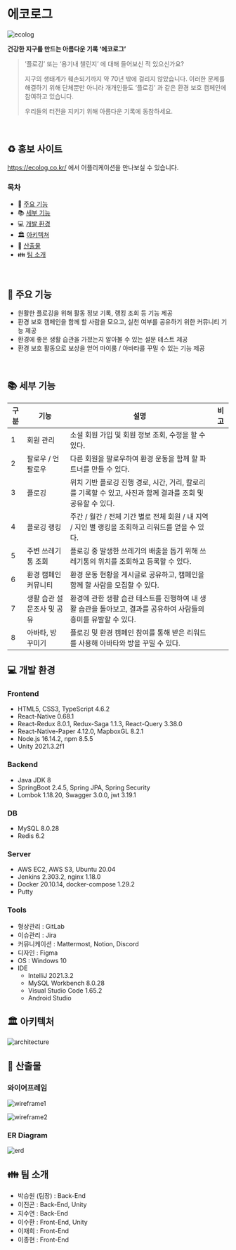 # **에코로그**

![ecolog](./README.assets/ecolog_logo.png)

**건강한 지구를 만드는 아름다운 기록 ‘에코로그’**

> ’플로깅’ 또는 ‘용기내 챌린지’ 에 대해 들어보신 적 있으신가요?
>
> 지구의 생태계가 훼손되기까지 약 70년 밖에 걸리지 않았습니다.
> 이러한 문제를 해결하기 위해 단체뿐만 아니라 개개인들도 ‘플로깅’ 과 같은 환경 보호 캠페인에 참여하고 있습니다.
>
> 우리들의 터전을 지키기 위해 아름다운 기록에 동참하세요.

<br>

## :recycle: 홍보 사이트

https://ecolog.co.kr/ 에서 어플리케이션을 만나보실 수 있습니다.

### 목차

- :book: [주요 기능](#book-주요-기능)
- :books: [세부 기능](#books-세부-기능)
- :computer: [개발 환경](#computer-개발-환경)
- :classical_building: [아키텍쳐](#classical_building-아키텍처)
- :bookmark_tabs: [산출물](#bookmark_tabs-산출물)
- :family: [팀 소개](#family-팀-소개)

<br>

## :book: 주요 기능

- 원활한 플로깅을 위해 활동 정보 기록, 랭킹 조회 등 기능 제공
- 환경 보호 캠페인을 함께 할 사람을 모으고, 실천 여부를 공유하기 위한 커뮤니티 기능 제공
- 환경에 좋은 생활 습관을 가졌는지 알아볼 수 있는 설문 테스트 제공
- 환경 보호 활동으로 보상을 얻어 마이룸 / 아바타를 꾸밀 수 있는 기능 제공

<br>

## :books: 세부 기능

| 구분 | 기능                       | 설명                                                                                                             | 비고 |
| ---- | -------------------------- | ---------------------------------------------------------------------------------------------------------------- | ---- |
| 1    | 회원 관리                  | 소셜 회원 가입 및 회원 정보 조회, 수정을 할 수 있다.                                                             |      |
| 2    | 팔로우 / 언팔로우          | 다른 회원을 팔로우하여 환경 운동을 함께 할 파트너를 만들 수 있다.                                                |      |
| 3    | 플로깅                     | 위치 기반 플로깅 진행 경로, 시간, 거리, 칼로리를 기록할 수 있고, 사진과 함께 결과를 조회 및 공유할 수 있다.      |      |
| 4    | 플로깅 랭킹                | 주간 / 월간 / 전체 기간 별로 전체 회원 / 내 지역 / 지인 별 랭킹을 조회하고 리워드를 얻을 수 있다.                |      |
| 5    | 주변 쓰레기통 조회         | 플로깅 중 발생한 쓰레기의 배출을 돕기 위해 쓰레기통의 위치를 조회하고 등록할 수 있다.                            |      |
| 6    | 환경 캠페인 커뮤니티       | 환경 운동 현황을 게시글로 공유하고, 캠페인을 함께 할 사람을 모집할 수 있다.                                      |      |
| 7    | 생활 습관 설문조사 및 공유 | 환경에 관한 생활 습관 테스트를 진행하여 내 생활 습관을 돌아보고, 결과를 공유하여 사람들의 흥미를 유발할 수 있다. |      |
| 8    | 아바타, 방 꾸미기          | 플로깅 및 환경 캠페인 참여를 통해 받은 리워드를 사용해 아바타와 방을 꾸밀 수 있다.                               |      |

## :computer: 개발 환경

### Frontend

- HTML5, CSS3, TypeScript 4.6.2
- React-Native 0.68.1
- React-Redux 8.0.1, Redux-Saga 1.1.3, React-Query 3.38.0
- React-Native-Paper 4.12.0, MapboxGL 8.2.1
- Node.js 16.14.2, npm 8.5.5
- Unity 2021.3.2f1

### Backend

- Java JDK 8
- SpringBoot 2.4.5, Spring JPA, Spring Security
- Lombok 1.18.20, Swagger 3.0.0, jwt 3.19.1

### DB

- MySQL 8.0.28
- Redis 6.2

### Server

- AWS EC2, AWS S3, Ubuntu 20.04
- Jenkins 2.303.2, nginx 1.18.0
- Docker 20.10.14, docker-compose 1.29.2
- Putty

### Tools

- 형상관리 : GitLab
- 이슈관리 : Jira
- 커뮤니케이션 : Mattermost, Notion, Discord
- 디자인 : Figma
- OS : Windows 10
- IDE
  - IntelliJ 2021.3.2
  - MySQL Workbench 8.0.28
  - Visual Studio Code 1.65.2
  - Android Studio

## :classical_building: 아키텍처

![architecture](./README.assets/ecolog_architecture.png)

## :bookmark_tabs: 산출물

### 와이어프레임

![wireframe1](./README.assets/ecolog_wireframe1.png)

![wireframe2](./README.assets/ecolog_wireframe2.png)

### ER Diagram

![erd](./README.assets/ecolog_erd.png)

## :family: 팀 소개

- 박승원 (팀장) : Back-End
- 이진곤 : Back-End, Unity
- 지수연 : Back-End
- 이수환 : Front-End, Unity
- 이재희 : Front-End
- 이종현 : Front-End